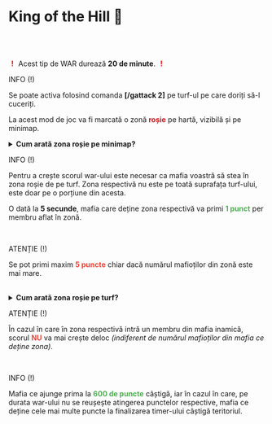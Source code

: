 <h1>King of the Hill 🔫</h1>
<br><br>
<p>
    <strong style="color:white">(</strong><strong style="color: red;">!</strong><strong style="color:white">)</strong>
        Acest tip de WAR durează <strong>20 de minute</strong>.
    <strong style="color:white">(</strong><strong style="color: red;">!</strong><strong style="color:white">)</strong>
</p>  
<div class="tip-container">
    <p class="title">INFO (!)</p>
    <p class="description">Se poate activa folosind comanda <strong>[/gattack 2]</strong> pe turf-ul pe care doriți să-l cuceriți.</p>
</div> 
<p>La acest mod de joc va fi marcată o zonă <strong style="color:#d2161b">roșie</strong> pe hartă, vizibilă și pe minimap.</p> 
<details class="details custom-block">
  <summary><strong>Cum arată zona roșie pe minimap?</strong></summary>
  <img src="https://i.imgur.com/bCPo44i.png" alt="Zona roșie minimap" style="max-width:100%; height:auto; margin-left: 25%; margin-top: 15px;">
</details>
<div class="tip-container">
    <p class="title">INFO (!)</p>
    <p class="description" style="margin-bottom: 10px;">Pentru a crește scorul war-ului este necesar ca mafia voastră să stea în zona roșie de pe turf. Zona respectivă nu este pe toată suprafața turf-ului, este doar pe o porțiune din acesta.</p>
    <p class="description">O dată la <strong>5 secunde</strong>, mafia care deține zona respectivă va primi <strong style="color:#4caf50">1 punct</strong> per membru aflat în zonă.</p>
</div>
<br>
<div class="danger-container">
    <p class="title">ATENȚIE (!)</p>
    <p class="description">Se pot primi maxim <strong style="color:#f44336">5 puncte</strong> chiar dacă numărul mafioților din zonă este mai mare.</p>
</div>
<br>
<details class="details custom-block">
  <summary><strong>Cum arată zona roșie pe turf?</strong></summary>
  <img src="https://i.imgur.com/dVn5SBU.png" alt="Zona roșie turf" style="max-width:100%; height:auto; margin-top: 15px;">
</details>
<div class="danger-container">
    <p class="title">ATENȚIE (!)</p>
    <p class="description">În cazul în care în zona respectivă intră un membru din mafia inamică, scorul <strong style="color:#f44336">NU</strong> va mai crește deloc <i>(indiferent de numărul mafioților din mafia ce deține zona)</i>.</p>
</div>
<br>
<div class="tip-container">
    <p class="title">INFO (!)</p>
    <p class="description">Mafia ce ajunge prima la <strong style="color:#4caf50">600 de puncte</strong> câștigă, iar în cazul în care, pe durata war-ului nu se reușește atingerea punctelor respective, mafia ce deține cele mai multe puncte la finalizarea timer-ului câștigă teritoriul.</p>
</div>
